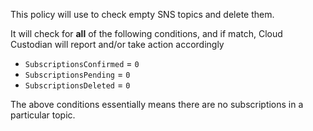 This policy will use to check empty SNS topics and delete them.

It will check for **all** of the following conditions, and if match, Cloud Custodian will report and/or take action accordingly

* `SubscriptionsConfirmed`	= `0`
* `SubscriptionsPending`	= `0`
* `SubscriptionsDeleted`	= `0`

The above conditions essentially means there are no subscriptions in a particular topic.
